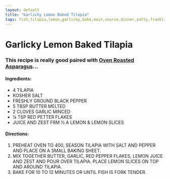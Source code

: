 ```yaml
---
layout: default
title: "Garlicky Lemon Baked Tilapia"
tags: fish,tilapia,lemon,garlicky,bake,main,course,dinner,patty,franklin
---
```

# Garlicky Lemon Baked Tilapia

### This recipe is really good paired with [Oven Roasted Asparagus]({{site.github.url}}/Sides/OvenRoastedAsparagus/index.html)...

#### Ingredients:
- 4 TILAPIA
- KOSHER SALT
- FRESHLY GROUND BLACK PEPPER
- 5 TBSP BUTTER MELTED
- 2 CLOVES GARLIC MINCED
- ¼ TSP RED PETTER FLAKES
- JUICE AND ZEST FRM ½ A LEMON & LEMON SLICES

#### Directions:
1. PREHEAT OVEN TO 400, SEASON TILAPIA WITH SALT AND PEPPER AND PLACE ON A SMALL BAKING SHEET.
2. MIX TOGETHER BUTTER, GARLIC, RED PEPPER FLAKES, LEMON JUICE AND ZEST AND POUR OVER TILAPIA. PLACE LEMON SLICES ON TOP AND AROUND TILAPIA.
3. BAKE FOR 10 TO 12 MINUTES OR UNTIL FISH IS FORK TENDER.
